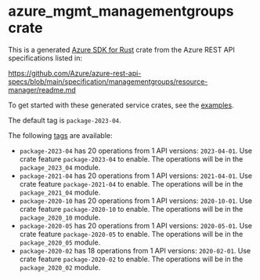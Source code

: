 # azure_mgmt_managementgroups crate

This is a generated [Azure SDK for Rust](https://github.com/Azure/azure-sdk-for-rust) crate from the Azure REST API specifications listed in:

https://github.com/Azure/azure-rest-api-specs/blob/main/specification/managementgroups/resource-manager/readme.md

To get started with these generated service crates, see the [examples](https://github.com/Azure/azure-sdk-for-rust/blob/main/services/README.md#examples).

The default tag is `package-2023-04`.

The following [tags](https://github.com/Azure/azure-sdk-for-rust/blob/main/services/tags.md) are available:

- `package-2023-04` has 20 operations from 1 API versions: `2023-04-01`. Use crate feature `package-2023-04` to enable. The operations will be in the `package_2023_04` module.
- `package-2021-04` has 20 operations from 1 API versions: `2021-04-01`. Use crate feature `package-2021-04` to enable. The operations will be in the `package_2021_04` module.
- `package-2020-10` has 20 operations from 1 API versions: `2020-10-01`. Use crate feature `package-2020-10` to enable. The operations will be in the `package_2020_10` module.
- `package-2020-05` has 20 operations from 1 API versions: `2020-05-01`. Use crate feature `package-2020-05` to enable. The operations will be in the `package_2020_05` module.
- `package-2020-02` has 18 operations from 1 API versions: `2020-02-01`. Use crate feature `package-2020-02` to enable. The operations will be in the `package_2020_02` module.
